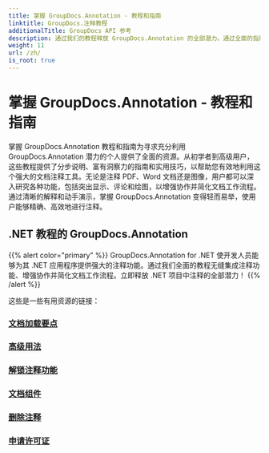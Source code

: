 ```yaml
---
title: 掌握 GroupDocs.Annotation - 教程和指南
linktitle: GroupDocs.注释教程
additionalTitle: GroupDocs API 参考
description: 通过我们的教程释放 GroupDocs.Annotation 的全部潜力。通过全面的指南和提示加强协作并简化工作流程。
weight: 11
url: /zh/
is_root: true
---
```


# 掌握 GroupDocs.Annotation - 教程和指南


掌握 GroupDocs.Annotation 教程和指南为寻求充分利用 GroupDocs.Annotation 潜力的个人提供了全面的资源。从初学者到高级用户，这些教程提供了分步说明、富有洞察力的指南和实用技巧，以帮助您有效地利用这个强大的文档注释工具。无论是注释 PDF、Word 文档还是图像，用户都可以深入研究各种功能，包括突出显示、评论和绘图，以增强协作并简化文档工作流程。通过清晰的解释和动手演示，掌握 GroupDocs.Annotation 变得轻而易举，使用户能够精确、高效地进行注释。

## .NET 教程的 GroupDocs.Annotation
{{% alert color="primary" %}}
GroupDocs.Annotation for .NET 使开发人员能够为其 .NET 应用程序提供强大的注释功能。通过我们全面的教程无缝集成注释功能、增强协作并简化文档工作流程。立即释放 .NET 项目中注释的全部潜力！
{{% /alert %}}

这些是一些有用资源的链接：
 
### [文档加载要点](./net/document-loading-essentials/)
### [高级用法](./net/advanced-usage/)
### [解锁注释功能](./net/unlocking-annotation-power/)
### [文档组件](./net/document-components/)
### [删除注释](./net/removing-annotations/)
### [申请许可证](./net/applying-licenses/)


